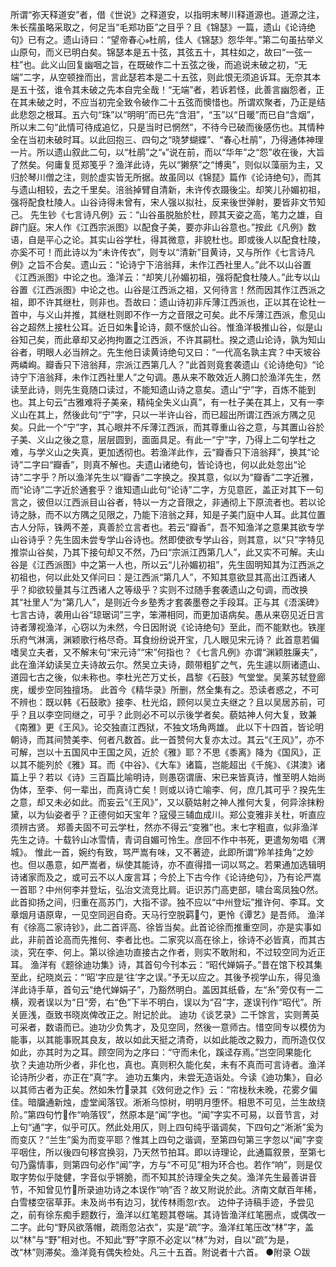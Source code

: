 <!-- { "loadSidebar": true } -->
所谓“弥天释道安”者，借《世说》之释道安，以指明末琴川释道源也。道源之注，朱长孺虽略采取之，何足当“毛郑功臣”之目乎？且《锦瑟》一篇，遗山《论诗绝句》已有之。遗山诗曰：“望帝春心杜鹃，佳人《锦瑟》怨华年。”第二句虽拈举义山原句，而义已明白矣。锦瑟本是五十弦，其弦五十，其柱如之，故曰“一弦一柱”也。此义山回复幽咽之旨，在既破作二十五弦之後，而追说未破之初，“无端”二字，从空顿挫而出，言此瑟若本是二十五弦，则此恨无须追诉耳。无奈其本是五十弦，谁令其未破之先本自完全哉！“无端”者，若诉若怪，此善言幽怨者，正在其未破之时，不应当初完全致令破作二十五弦而懊惜也。所谓欢聚者，乃正是结此悲怨之根耳。五六句“珠”以“明明”而已先“含泪”，“玉”以“日暖”而已自“含烟”，所以末二句“此情可待成追忆，只是当时已惘然”，不待今已破而後感伤也。其情种全在当初未破时耳。以此回抱三、四句之“晓梦蝴蝶”、“春心杜鹃”，乃得通体神理一片。所以遗山叙此二句，以“杜鹃”之“”说在前，而以“华年”之“怨”收在後，大旨了然矣。何庸复觅郑笺乎？渔洋此诗，先以“獭祭”之“博奥”，则似以藻丽为主，又归於琴川僧之注，则於虚实皆无所据。故虽同以《锦琵》篇作《论诗绝句》，而其与遗山相较，去之千里矣。涪翁掉臂自清新，未许传衣蹑後尘。却笑儿孙媚初祖，强将配食杜陵人。山谷诗得未曾有，宋人强以拟社，反来後世弹射，要皆非文节知己。
先生钞《七言诗凡例》云：“山谷虽脱胎於杜，顾其天姿之高，笔力之雄，自辟门庭。宋人作《江西宗派图》以配食子美，要亦非山谷意也。”按此《凡例》数语，自是平心之论。其实山谷学杜，得其微意，非貌杜也。即或後人以配食杜陵，亦奚不可！而此诗以为“未许传衣”，则专以“清新”目黄诗，又与所作《七言诗凡例》之旨不合矣。遗山云：“论诗宁下涪翁拜，未作江西社里人。”此不以山谷置《江西派图》中论之也。渔洋云：“却笑儿孙媚初祖，强将配食杜陵人。”此专以山谷置《江西派图》中论之也。山谷是江西派之祖，又何待言！然而因其作江西派之祖，即不许其继杜，则非也。吾故曰：遗山诗初非斥薄江西派也，正以其在论杜一首中，与义山并推，其继杜则即不作一方之音限之可矣。此不斥薄江西派，愈见山谷之超然上接杜公耳。近日如朱论诗，颇不惬於山谷。惟渔洋极推山谷，似是山谷知己矣，而此章却又必拘拘置之江西派，不许其嗣杜。揆之遗山论诗，孰为知山谷者，明眼人必当辨之。先生他日读黄诗绝句又曰：“一代高名孰主宾？中天坡谷两嶙峋。瓣香只下涪翁拜，宗派江西第几人？”此首则竟套袭遗山《论诗绝句》“论诗宁下涪翁拜，未作江西社里人”之句调。愚从来不敢效近人腾口於渔洋先生，然读至此诗，则先生竟随口读过，不能知遗山诗之意矣。遗山“宁”字，百炼不能到也。其上句云“古雅难将子美亲，精纯全失义山真”，有一杜子美在其上，又有一李义山在其上，然後此句“宁”字，只以一半许山谷，而已超出所谓江西派方隅之见矣。只此一个“宁”字，其心眼并不斥薄江西派，而其尊重山谷之意，与其置山谷於子美、义山之後之意，层层圆到，面面具足。有此一“宁”字，乃得上二句学杜之难，与学义山之失真，更加透彻也。若渔洋此作，云“瓣香只下涪翁拜”，换其“论诗”二字曰“瓣香”，则真不解也。夫遗山诸绝句，皆论诗也，何以此处忽出“论诗”二字乎？所以渔洋先生以“瓣香”二字换之。揆其意，似以为“瓣香”二字近雅，而“论诗”二字近於通套乎？谁知遗山此句“论诗”二字，方见意匠，盖正对其下一句言之，彼但以江西派目山谷者，特以一方之音限之，非通彻上下原流者也。若以论诗之脉，而不以方隅之见限之，乃能下涪翁之拜，知是子美门庭中人耳。此其位置古人分际，铢两不差，真善於立言者也。若云“瓣香”，吾不知渔洋之意果其欲专学山谷诗乎？先生固未尝专学山谷诗也。然即使欲专学山谷，则其意，以“只”字特见推崇山谷矣，乃其下接句却又不然，乃曰“宗派江西第几人”，此又实不可解。夫山谷是《江西派图》中之第一人也，所以云“儿孙媚初祖”，先生固明知其为江西派之初祖也，何以此处又佯问曰：是江西派“第几人”，不知其意欲显其高出江西诸人乎？抑欲较量其与江西诸人之等级乎？实则不过随手套袭遗山之句调，而改换其“社里人”为“第几人”，是则近今乡塾秀才套袭墨卷之手段耳。正与其《浯溪碑》七言古诗，袭用山谷“琼琚词”三字，笨滞相同，而更加语病矣。愚从来窃见近日言诗者薄视渔洋，心窃以为未然，今日因附说《论诗绝句》至此，而不能默也。铁崖乐府气淋漓，渊颖歌行格尽奇。耳食纷纷说开宝，几人眼见宋元诗？
此首意若偏嗜吴立夫者，又不解末句“宋元诗”“宋”何指也？《七言凡例》亦谓“渊颖胜廉夫”，此在渔洋幼读吴立夫诗故云尔。然吴立夫诗，颇带粗犷之气，先生遽以厕诸遗山、道园七古之後，似未称也。李杜光芒万丈长，昌黎《石鼓》气堂堂。吴莱苏轼登廊庑，缓步空同独擅场。
此首今《精华录》所删，然全集有之。恐读者惑之，不可不辨也：既以韩《石鼓歌》接李、杜光焰，顾何以吴立夫继之？且以吴居苏前，可乎？且以李空同继之，可乎？此则必不可以示後学者矣。藐姑神人何大复，致兼《南雅》更《王风》。论交独直江西狱，不独文场角两雄。
此以下十四首，皆论明朝诗，而其间赞美李、何者凡数首。此一首赞何大复亦太过。其云“《王风》”，亦不可解，岂以十五国风中王国之风，近於《雅》耶？不思《黍离》降为《国风》，正以其不能列於《雅》耳。而《中谷》、《大车》诸篇，岂能超出《千旄》、《淇澳》诸篇上乎？若以《诗》三百篇比喻明诗，则愚窃谓唐、宋已来皆真诗，惟至明人始尚伪体，至李、何一辈出，而真诗亡矣！则或以诗亡喻李、何，庶几其可乎？揆先生之意，却又未必如此。而妄云“《王风》”，又以藐姑射之神人推何大复，何异涂抹粉黛，以为仙姿者乎？正德何如天宝年？寇侵三辅血成川。郑公变雅非关杜，听直应须辨古贤。
郑善夫固不可云学杜，然亦不得云“变雅”也。末七字粗直，似非渔洋先生之诗。十载钤山冰雪情，青词自媚可怜生。彦回不作中书死，更遣匆匆唱《渭城》。
惟此一首，婉约有致，骂严嵩有味，又不著迹，此即所谓“羚羊挂角”之妙也。但以愚意，如严嵩者，纵使其能诗，亦不直得措一词以骂之。若果通加选辑明诗诸家而及之，或可云不以人废言耳；今於上下古今作《论诗绝句》，乃有论严嵩一首耶？中州何李并登坛，弘治文流竞比肩。讵识苏门高吏部，啸台鸾凤独然。
此首抑扬之间，归重在高苏门，大指不谬。独不应以“中州登坛”推许何、李耳。文章烟月语原卑，一见空同迥自奇。天马行空脱羁勺，更怜《谭艺》是吾师。
渔洋有《徐高二家诗钞》，此二首评高、徐皆当矣。此首论徐而推重空同，亦是实事如此，非前首论高而先推何、李者比也。二家究以高在徐上，徐诗不必皆真，而其古淡，究在李、何上。第以徐迪功直接古之作者，则实不敢附和，不过较空同为近正耳。
渔洋有《题徐迪功集》诗，其首句今刊本云：“昭代婵娟子。”昔在馆下校其集至此，纪晓岚云：“‘昭’字应是‘往’字之误。”予无以应之。其後予视学山东，得见渔洋此诗手草，首句云“绝代婵娟子”，乃豁然明白。盖因其纸昏，左“糸”旁仅有一二横，观者误以为“日”旁，右“色”下半不明白，误以为“召”字，遂误刊作“昭代”。所关匪浅，亟致书晓岚俾改正之。附记於此。
迪功《谈艺录》二千馀言，实则菁英可采者，数语而已。迪功少负隽才，及见空同，然後一意师古。惜空同专以模仿为能事，以其能事贶其良友，故以如此天挺之清奇，以如此能改之毅力，而所造仅仅如此，亦其时为之耳。顾空同为之序曰：“守而未化，蹊迳存焉。”岂空同果能化欤？夫迪功所少者，非化也，真也。真则积久能化矣，未有不真而可言诗者。渔洋论诗所少者，亦正在“真”字。
迪功五集内，未尝无造诣处。今读《迪功集》，自必以其师古者为正矣。然如朱竹录其《效何逊之作》云：“帘栊秋未晚，花雾夕偏佳。暗牖通新烛，虚堂闻落钗。淅淅乌惊树，明明月堕怀。相思不可见，兰生故绕阶。”第四句竹作“响落钗”，然原本是“闻”字也。“闻”字实不可易，以音节言，对上句“通”字，似乎可仄。然此处用仄，则上四句纯乎谐调矣，下四句之“淅淅”奚为而变仄？“兰生”奚为而变平耶？惟其上四句之谐调，至第四句第三字忽以“闻”字变平咽住，所以後四句移宫换羽，乃天然节拍耳。即以诗理论，此通篇叙景，至第七句乃露情事，则第四句必作“闻”字，方与“不可见”相为环合也。若作“响”，则是仅取字势似乎陡健，字音似乎锵脆，而不知其於诗理全失之矣。渔洋先生最善讲音节，不知曾见竹所录迪功诗之本误作“响”否？故又附说於此。济南文献百年稀，白雪楼空宿草菲。未及尚书有边习，犹传林雨忽г衣。
边仲子诗稿手迹，予尝见之，前有徐东痴手题数行，渔洋以红笔题其卷端。其诗皆渔洋红笔圈点，或偶改一二字。此句“野风欲落帽，疏雨忽沾衣”，实是“疏”字。渔洋红笔压改“林”字，盖以“林”与“野”相对也。不知此“野”字原不必定以“林”为对，自以“疏”为是，改“林”则滞矣。渔洋竟有偶失检处。凡三十五首。附说者十六首。
●附录
○跋
